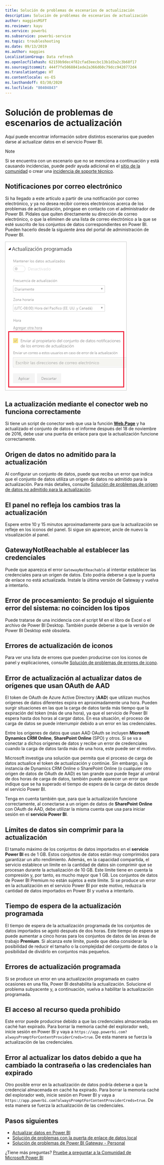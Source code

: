 ```yaml
---
title: Solución de problemas de escenarios de actualización
description: Solución de problemas de escenarios de actualización
author: maggiesMSFT
ms.reviewer: kayu
ms.service: powerbi
ms.subservice: powerbi-service
ms.topic: troubleshooting
ms.date: 09/13/2019
ms.author: maggies
LocalizationGroup: Data refresh
ms.openlocfilehash: 62159b9dec4f82cfad3eecbc13b1d3a2c3b68f17
ms.sourcegitcommit: 444f7fe5068841ede2a366d60c79dcc9420772d4
ms.translationtype: HT
ms.contentlocale: es-ES
ms.lasthandoff: 03/30/2020
ms.locfileid: "80404843"
---
```

# <a name="troubleshooting-refresh-scenarios"></a>Solución de problemas de escenarios de actualización

Aquí puede encontrar información sobre distintos escenarios que pueden darse al actualizar datos en el servicio Power BI.

> [!NOTE]
> Si se encuentra con un escenario que no se menciona a continuación y está causando incidencias, puede pedir ayuda adicional en el [sitio de la comunidad](https://community.powerbi.com/) o crear una [incidencia de soporte técnico](https://powerbi.microsoft.com/support/).
>
>

## <a name="email-notifications"></a>Notificaciones por correo electrónico

Si ha llegado a este artículo a partir de una notificación por correo electrónico, y ya no desea recibir correos electrónicos acerca de los problemas de actualización, póngase en contacto con el administrador de Power BI. Pídales que quiten directamente su dirección de correo electrónico, o que la eliminen de una lista de correo electrónico a la que se esté suscrito de los conjuntos de datos correspondientes en Power BI. Pueden hacerlo desde la siguiente área del portal de administración de Power BI.

![Correo electrónico para notificaciones de actualización](media/refresh-troubleshooting-refresh-scenarios/refresh-email.png)

## <a name="refresh-using-web-connector-doesnt-work-properly"></a>La actualización mediante el conector web no funciona correctamente

Si tiene un script de conector web que usa la función [**Web.Page**](https://msdn.microsoft.com/library/mt260924.aspx) y ha actualizado el conjunto de datos o el informe después del 18 de noviembre de 2016, debe usar una puerta de enlace para que la actualización funcione correctamente.

## <a name="unsupported-data-source-for-refresh"></a>Origen de datos no admitido para la actualización

Al configurar un conjunto de datos, puede que reciba un error que indica que el conjunto de datos utiliza un origen de datos no admitido para la actualización. Para más detalles, consulte [Solución de problemas de origen de datos no admitido para la actualización](service-admin-troubleshoot-unsupported-data-source-for-refresh.md).

## <a name="dashboard-doesnt-reflect-changes-after-refresh"></a>El panel no refleja los cambios tras la actualización

Espere entre 10 y 15 minutos aproximadamente para que la actualización se refleje en los iconos del panel. Si sigue sin aparecer, ancle de nuevo la visualización al panel.

## <a name="gatewaynotreachable-when-setting-credentials"></a>GatewayNotReachable al establecer las credenciales

Puede que aparezca el error `GatewayNotReachable` al intentar establecer las credenciales para un origen de datos. Esto podría deberse a que la puerta de enlace no está actualizada. Instale la última versión de Gateway y vuelva a intentarlo.

## <a name="processing-error-the-following-system-error-occurred-type-mismatch"></a>Error de procesamiento: Se produjo el siguiente error del sistema: no coinciden los tipos

Puede tratarse de una incidencia con el script M en el libro de Excel o el archivo de Power BI Desktop. También puede deberse a que la versión de Power BI Desktop esté obsoleta.

## <a name="tile-refresh-errors"></a>Errores de actualización de iconos

Para ver una lista de errores que pueden producirse con los iconos de panel y explicaciones, consulte [Solución de problemas de errores de icono](refresh-troubleshooting-tile-errors.md).

## <a name="refresh-fails-when-updating-data-from-sources-that-use-aad-oauth"></a>Error de actualización al actualizar datos de orígenes que usan OAuth de AAD

El token de OAuth de Azure Active Directory (**AAD**) que utilizan muchos orígenes de datos diferentes expira en aproximadamente una hora. Pueden surgir situaciones en las que la carga de datos tarda más tiempo que la expiración del token (más de una hora), ya que el servicio de Power BI espera hasta dos horas al cargar datos. En esa situación, el proceso de carga de datos se puede interrumpir debido a un error en las credenciales.

Entre los orígenes de datos que usan AAD OAuth se incluyen **Microsoft Dynamics CRM Online**, **SharePoint Online** (SPO) y otros. Si se va a conectar a dichos orígenes de datos y recibe un error de credenciales cuando la carga de datos tarda más de una hora, este puede ser el motivo.

Microsoft investiga una solución que permita que el proceso de carga de datos actualice el token de actualización y continúe. Sin embargo, si la instancia de Dynamics CRM Online o SharePoint Online (o cualquier otro origen de datos de OAuth de AAD) es tan grande que puede llegar al umbral de dos horas de carga de datos, también puede aparecer un error que indique que se ha superado el tiempo de espera de la carga de datos desde el servicio Power BI.

Tenga en cuenta también que, para que la actualización funcione correctamente, al conectarse a un origen de datos de **SharePoint Online** con OAuth de AAD, debe utilizar la misma cuenta que usa para iniciar sesión en el **servicio Power BI**.

## <a name="uncompressed-data-limits-for-refresh"></a>Límites de datos sin comprimir para la actualización

El tamaño máximo de los conjuntos de datos importados en el **servicio Power BI** es de 1 GB. Estos conjuntos de datos están muy comprimidos para garantizar un alto rendimiento. Además, en la capacidad compartida, el servicio establece un límite en la cantidad de datos sin comprimir que se procesan durante la actualización de 10 GB. Este límite tiene en cuenta la compresión y, por tanto, es mucho mayor que 1 GB. Los conjuntos de datos de Power BI Premium no están sujetos a este límite. Si se produce un error en la actualización en el servicio Power BI por este motivo, reduzca la cantidad de datos importados en Power BI y vuelva a intentarlo.

## <a name="scheduled-refresh-timeout"></a>Tiempo de espera de la actualización programada

El tiempo de espera de la actualización programada de los conjuntos de datos importados se agotó después de dos horas. Este tiempo de espera se puede aumentar a cinco horas para los conjuntos de datos de las áreas de trabajo **Premium**. Si alcanza este límite, puede que deba considerar la posibilidad de reducir el tamaño o la complejidad del conjunto de datos o la posibilidad de dividirlo en conjuntos más pequeños.

## <a name="scheduled-refresh-failures"></a>Errores de actualización programada

Si se produce un error en una actualización programada en cuatro ocasiones en una fila, Power BI deshabilita la actualización. Solucione el problema subyacente y, a continuación, vuelva a habilitar la actualización programada.

## <a name="access-to-the-resource-is-forbidden"></a>El acceso al recurso queda prohibido  

Este error puede producirse debido a que las credenciales almacenadas en caché han expirado. Para borrar la memoria caché del explorador web, inicie sesión en Power BI y vaya a `https://app.powerbi.com?alwaysPromptForContentProviderCreds=true`. De esta manera se fuerza la actualización de las credenciales.

## <a name="data-refresh-failure-because-of-password-change-or-expired-credentials"></a>Error al actualizar los datos debido a que ha cambiado la contraseña o las credenciales han expirado

Otro posible error en la actualización de datos podría deberse a que la credencial almacenada en caché ha expirado. Para borrar la memoria caché del explorador web, inicie sesión en Power BI y vaya a `https://app.powerbi.com?alwaysPromptForContentProviderCreds=true`. De esta manera se fuerza la actualización de las credenciales.

## <a name="next-steps"></a>Pasos siguientes

- [Actualizar datos en Power BI](refresh-data.md)  
- [Solución de problemas con la puerta de enlace de datos local](service-gateway-onprem-tshoot.md)  
- [Solución de problemas de Power BI Gateway - Personal](service-admin-troubleshooting-power-bi-personal-gateway.md)  

¿Tiene más preguntas? [Pruebe a preguntar a la Comunidad de Microsoft Power BI](https://community.powerbi.com/)

